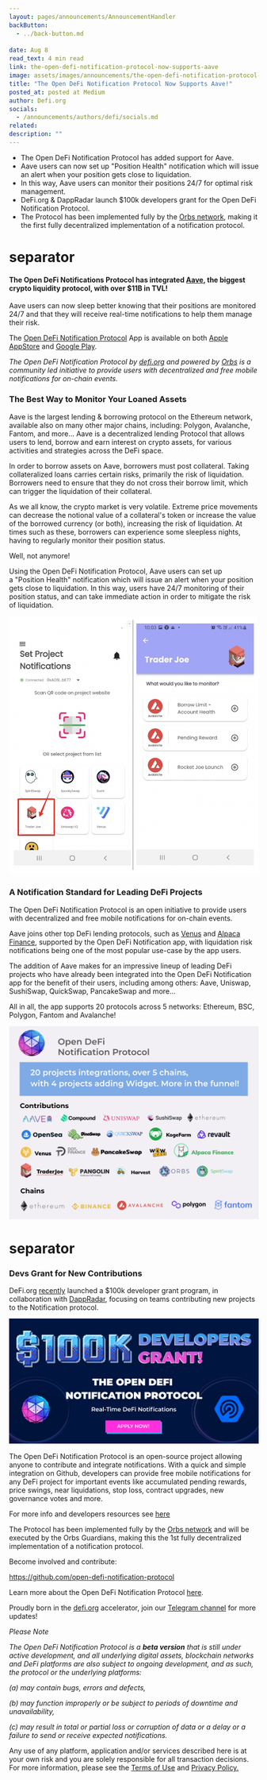 ```yaml
---
layout: pages/announcements/AnnouncementHandler
backButton:
  - ../back-button.md

date: Aug 8
read_text: 4 min read
link: the-open-defi-notification-protocol-now-supports-aave
image: assets/images/announcements/the-open-defi-notification-protocol-now-supports-aave/main.jpeg
title: "The Open DeFi Notification Protocol Now Supports Aave!"
posted_at: posted at Medium
author: Defi.org
socials:
  - /announcements/authors/defi/socials.md
related:
description: ""
---
```


- The Open DeFi Notification Protocol has added support for Aave.
- Aave users can now set up "Position Health" notification which will issue an alert when your position gets close to liquidation.
- In this way, Aave users can monitor their positions 24/7 for optimal risk management.
- DeFi.org & DappRadar launch $100k developers grant for the Open DeFi Notification Protocol.
- The Protocol has been implemented fully by the [Orbs network](https://www.orbs.com/), making it the first fully decentralized implementation of a notification protocol.

# separator

#### The Open DeFi Notifications Protocol has integrated [Aave](https://aave.com/), the biggest crypto liquidity protocol, with over $11B in TVL!

Aave users can now sleep better knowing that their positions are monitored 24/7 and that they will receive real-time notifications to help them manage their risk.

The [Open DeFi Notification Protocol](https://defi.org/notifications/) App is available on both [Apple AppStore](https://apps.apple.com/il/app/defi-notifications/id1588243632) and [Google Play](https://play.google.com/store/apps/details?id=com.orbs.openDefiNotificationsApp).

_The Open DeFi Notification Protocol by _[_defi.org_](https://defi.org/)_ and powered by _[_Orbs_](https://www.orbs.com/)_ is a community led initiative to provide users with decentralized and free mobile notifications for on-chain events._

### The Best Way to Monitor Your Loaned Assets

Aave is the largest lending & borrowing protocol on the Ethereum network, available also on many other major chains, including: Polygon, Avalanche, Fantom, and more... Aave is a decentralized lending Protocol that allows users to lend, borrow and earn interest on crypto assets, for various activities and strategies across the DeFi space.

In order to borrow assets on Aave, borrowers must post collateral. Taking collateralized loans carries certain risks, primarily the risk of liquidation. Borrowers need to ensure that they do not cross their borrow limit, which can trigger the liquidation of their collateral.

As we all know, the crypto market is very volatile. Extreme price movements can decrease the notional value of a collateral's token or increase the value of the borrowed currency (or both), increasing the risk of liquidation. At times such as these, borrowers can experience some sleepless nights, having to regularly monitor their position status.

Well, not anymore!

Using the Open DeFi Notification Protocol, Aave users can set up a "Position Health" notification which will issue an alert when your position gets close to liquidation. In this way, users have 24/7 monitoring of their position status, and can take immediate action in order to mitigate the risk of liquidation.

![](/assets/images/announcements/the-open-defi-notification-protocol-now-supports-aave/2.png)

### A Notification Standard for Leading DeFi Projects

The Open DeFi Notification Protocol is an open initiative to provide users with decentralized and free mobile notifications for on-chain events.

Aave joins other top DeFi lending protocols, such as [Venus](https://medium.com/@defiorg/the-open-defi-notification-protocol-now-supports-venus-protocol-c1d1e7ada0eb) and [Alpaca Finance](https://medium.com/@defiorg/the-open-defi-notification-protocol-now-supports-alpaca-finance-c99213c5f72d), supported by the Open DeFi Notification app, with liquidation risk notifications being one of the most popular use-case by the app users.

The addition of Aave makes for an impressive lineup of leading DeFi projects who have already been integrated into the Open DeFi Notification app for the benefit of their users, including among others: Aave, Uniswap, SushiSwap, QuickSwap, PancakeSwap and more...

All in all, the app supports 20 protocols across 5 networks: Ethereum, BSC, Polygon, Fantom and Avalanche!

![](/assets/images/announcements/the-open-defi-notification-protocol-now-supports-aave/3.png)

# separator

### Devs Grant for New Contributions

DeFi.org [recently](https://medium.com/@defiorg/defi-org-dappradar-launch-100k-developers-grant-for-the-open-defi-notification-protocol-c584afacea62) launched a $100k developer grant program, in collaboration with [DappRadar](https://dappradar.com/), focusing on teams contributing new projects to the Notification protocol.

![](/assets/images/announcements/the-open-defi-notification-protocol-now-supports-aave/4.jpeg)

The Open DeFi Notification Protocol is an open-source project allowing anyone to contribute and integrate notifications. With a quick and simple integration on Github, developers can provide free mobile notifications for any DeFi project for important events like accumulated pending rewards, price swings, near liquidations, stop loss, contract upgrades, new governance votes and more.

For more info and developers resources see [here](https://medium.com/@defiorg/defi-org-dappradar-launch-100k-developers-grant-for-the-open-defi-notification-protocol-c584afacea62)

The Protocol has been implemented fully by the [Orbs network](https://www.orbs.com/) and will be executed by the Orbs Guardians, making this the 1st fully decentralized implementation of a notification protocol.

Become involved and contribute:

<https://github.com/open-defi-notification-protocol>

Learn more about the Open DeFi Notification Protocol [here](https://medium.com/@defiorg/introducing-open-defi-notification-protocol-95a8712a94e0).

Proudly born in the [defi.org](http://defi.org/) accelerator, join our [Telegram channel](https://t.me/defiorg) for more updates!

_Please Note_

_The Open DeFi Notification Protocol is a **beta version** that is still under active development, and all underlying digital assets, blockchain networks and DeFi platforms are also subject to ongoing development, and as such, the protocol or the underlying platforms:_

_(a) may contain bugs, errors and defects,_

_(b) may function improperly or be subject to periods of downtime and unavailability,_

_(c) may result in total or partial loss or corruption of data or a delay or a failure to send or receive expected notifications._

Any use of any platform, application and/or services described here is at your own risk and you are solely responsible for all transaction decisions. For more information, please see the [Terms of Use](https://defi.org/defi-notifications-terms-of-use/index.html) and [Privacy Policy.](https://defi.org/defi-notifications-privacy-policy/index.html)
